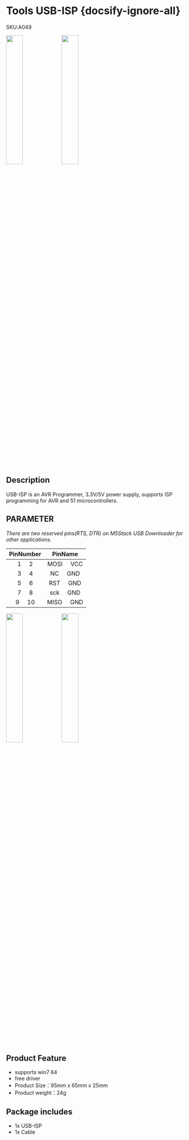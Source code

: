 # Tools USB-ISP {docsify-ignore-all}

<div class="badge badge-pill badge-primary product_sku_tag">SKU:A049</div>

<img src="assets/img/product_pics/tool/usb_isp/tool_usb_isp_01.webp" width="30%" height="30%"><img src="assets/img/product_pics/tool/usb_isp/tool_usb_isp_03.webp" width="30%" height="30%">



## Description

USB-ISP is an AVR Programmer,  3.3V/5V power supply, supports ISP programming for AVR and 51 microcontrollers. 


## PARAMETER

*There are two reserved pins(RTS, DTR) on M5Stack USB Downloader for other applications.*

|       PinNumber      |        PinName        |
| :-------:        |:----------: |
|    1  &nbsp; &nbsp;  2     |   MOSI   &nbsp; &nbsp; VCC    |
|    3  &nbsp; &nbsp;  4     |   NC     &nbsp; &nbsp; GND    |
|    5  &nbsp; &nbsp;  6     |   RST    &nbsp; &nbsp; GND    |
|    7  &nbsp; &nbsp;  8     |   sck    &nbsp; &nbsp; GND    |
|    9  &nbsp; &nbsp;  10    |   MISO   &nbsp; &nbsp; GND    |

<img src="assets/img/product_pics/tool/usb_isp/tool_usb_isp_02.webp" width="30%" height="30%"><img src="assets/img/product_pics/tool/usb_isp/tool_usb_isp_04.webp" width="30%" height="30%">


## Product Feature

- supports win7 64
- free driver
- Product Size：95mm x 65mm x 25mm
- Product weight：24g

## Package includes 
- 1x USB-ISP  
- 1x Cable

<script>

   var purchase_link = 'https://m5stack.com/collections/m5-accessory/products/isp-usbasp-programmer';

   anchor_search(purchase_link);
   scrollFunc();

</script>
